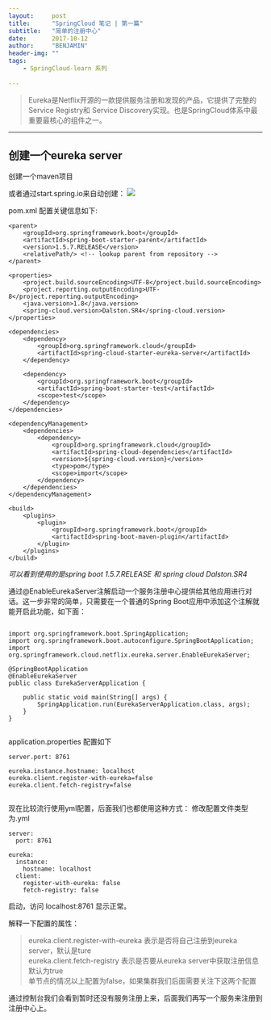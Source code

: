 ```yaml
---
layout:     post
title:      "SpringCloud 笔记 | 第一篇"
subtitle:   "简单的注册中心"
date:       2017-10-12
author:     "BENJAMIN"
header-img: ""
tags:
    - SpringCloud-learn 系列
   
---
```



> Eureka是Netflix开源的一款提供服务注册和发现的产品，它提供了完整的Service Registry和
> Service Discovery实现。也是SpringCloud体系中最重要最核心的组件之一。

---

## 创建一个eureka server

创建一个maven项目

或者通过start.spring.io来自动创建：
![](https://raw.githubusercontent.com/ambluse/ambluse.github.io/master/img/cloud-eureka-server-start-io.jpg)

pom.xml 配置关键信息如下:

	<parent>
		<groupId>org.springframework.boot</groupId>
		<artifactId>spring-boot-starter-parent</artifactId>
		<version>1.5.7.RELEASE</version>
		<relativePath/> <!-- lookup parent from repository -->
	</parent>

	<properties>
		<project.build.sourceEncoding>UTF-8</project.build.sourceEncoding>
		<project.reporting.outputEncoding>UTF-8</project.reporting.outputEncoding>
		<java.version>1.8</java.version>
		<spring-cloud.version>Dalston.SR4</spring-cloud.version>
	</properties>

	<dependencies>
		<dependency>
			<groupId>org.springframework.cloud</groupId>
			<artifactId>spring-cloud-starter-eureka-server</artifactId>
		</dependency>

		<dependency>
			<groupId>org.springframework.boot</groupId>
			<artifactId>spring-boot-starter-test</artifactId>
			<scope>test</scope>
		</dependency>
	</dependencies>

	<dependencyManagement>
		<dependencies>
			<dependency>
				<groupId>org.springframework.cloud</groupId>
				<artifactId>spring-cloud-dependencies</artifactId>
				<version>${spring-cloud.version}</version>
				<type>pom</type>
				<scope>import</scope>
			</dependency>
		</dependencies>
	</dependencyManagement>

	<build>
		<plugins>
			<plugin>
				<groupId>org.springframework.boot</groupId>
				<artifactId>spring-boot-maven-plugin</artifactId>
			</plugin>
		</plugins>
	</build>
	
*可以看到使用的是spring boot 1.5.7.RELEASE 和 spring cloud Dalston.SR4*


通过@EnableEurekaServer注解启动一个服务注册中心提供给其他应用进行对话。这一步非常的简单，只需要在一个普通的Spring Boot应用中添加这个注解就能开启此功能，如下面：


```

import org.springframework.boot.SpringApplication;
import org.springframework.boot.autoconfigure.SpringBootApplication;
import org.springframework.cloud.netflix.eureka.server.EnableEurekaServer;

@SpringBootApplication
@EnableEurekaServer
public class EurekaServerApplication {

	public static void main(String[] args) {
		SpringApplication.run(EurekaServerApplication.class, args);
	}
}
	
```

application.properties 配置如下

```
server.port: 8761

eureka.instance.hostname: localhost
eureka.client.register-with-eureka=false
eureka.client.fetch-registry=false
      
```

现在比较流行使用yml配置，后面我们也都使用这种方式：
修改配置文件类型为.yml

```
server:
  port: 8761

eureka:
  instance:
    hostname: localhost
  client:
    register-with-eureka: false
    fetch-registry: false

```

启动，访问 localhost:8761 显示正常。

解释一下配置的属性：  
> eureka.client.register-with-eureka 表示是否将自己注册到eureka server，默认是ture  
> eureka.client.fetch-registry 表示是否要从eureka server中获取注册信息 默认为true  
> 单节点的情况以上配置为false，如果集群我们后面需要关注下这两个配置

通过控制台我们会看到暂时还没有服务注册上来，后面我们再写一个服务来注册到注册中心上。